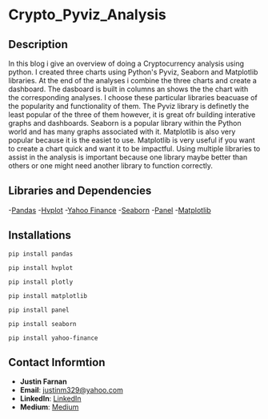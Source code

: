# Crypto_Pyviz_Analysis

## Description

In this blog i give an overview of doing a Cryptocurrency analysis using python. I created three charts using Python's Pyviz, Seaborn and Matplotlib libraries. At the end of the analyses i combine the three charts and create a dashboard. The dasboard is built in columns an shows the the chart with the corresponding analyses. I choose these particular libraries beacuase of the popularity and functionality of them. The Pyviz library is definetly the least popular of the three of them however, it is great ofr building interative graphs and dashboards. Seaborn is a popular library within the Python world and has many graphs associated with it. Matplotlib is also very popular because it is the easiet to use. Matplotlib is very useful if you want to create a chart quick and want it to be impactful. Using multiple libraries to assist in the analysis is important because one library maybe better than others or one might need another library to function correctly. 

## Libraries and Dependencies
-[Pandas](https://pandas.pydata.org/docs/)
-[Hvplot](https://hvplot.holoviz.org/user_guide/Introduction.html)
-[Yahoo Finance](https://pypi.org/project/yahoo-finance/)
-[Seaborn](https://seaborn.pydata.org/)
-[Panel](https://panel.holoviz.org/)
-[Matplotlib](https://matplotlib.org/)


## Installations
`pip install pandas`

`pip install hvplot`

`pip install plotly`

`pip install matplotlib`

`pip install panel`

`pip install seaborn`

`pip install yahoo-finance`

## Contact Informtion
- **Justin Farnan**
- **Email**: justinm329@yahoo.com
- **LinkedIn**: [LinkedIn](https://www.linkedin.com/in/justin-farnan/)
- **Medium**: [Medium](https://medium.com/@justinfarnan)
